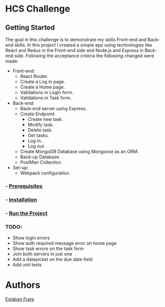 # HCS Challenge

## Getting Started
The goal in this challenge is to demonstrate my skills Front-end and Back-end skills.
In this project I created a simple app using technologies like React and Redux in the Front-end side and Node.js and Express in Back-end side.
Following the acceptance criteria the following changed were made:
- Front-end:
  - React Router.
  - Create a Log in page.
  - Create a Home page.
  - Validations in LogIn form.
  - Validations in Task form.
- Back-end:
  - Back-end server using Express.
  - Create Endpoint:
    - Create new task.
    - Modify task.
    - Delete task.
    - Get tasks.
    - Log in.
    - Log out.
  - Create MongoDB Database using Mongoose as an ORM.
  - Back-up Database.
  - PostMan Collection.
- Set-up:
  - Webpack configuration.


### - [Prerequisites](/readme/prerequisites.md)
### - [Installation](/readme/installation.md)
### - [Run the Project](/readme/run.md)

### TODO: 
  - Show login errors
  - Show auth required message error on home page
  - Show task errors on the task form
  - Join both servers in just one
  - Add a datepicket on the due date field
  - Add unit tests

# Authors
[Estaban Frare](https://github.com/estefrare)

